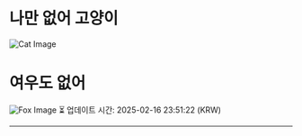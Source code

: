 
# 나만 없어 고양이

![Cat Image](https://cdn2.thecatapi.com/images/MTc0OTcwMw.jpg)

# 여우도 없어
![Fox Image](https://randomfox.ca/images/53.jpg)
⏳ 업데이트 시간: 2025-02-16 23:51:22 (KRW)

---
